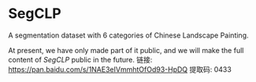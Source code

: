 # SegCLP
 A segmentation dataset with 6 categories of Chinese Landscape Painting.

At present, we have only made part of it public, and we will make the full content of *SegCLP* public in the future.
链接: https://pan.baidu.com/s/1NAE3eIVmmhtOfOd93-HpDQ 提取码: 0433 
